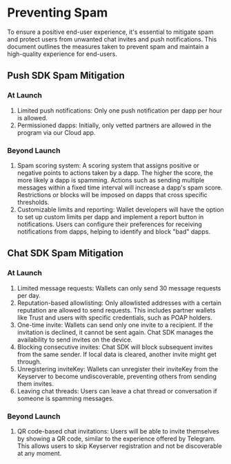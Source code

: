 # Preventing Spam

To ensure a positive end-user experience, it's essential to mitigate spam and protect users from unwanted chat invites and push notifications. This document outlines the measures taken to prevent spam and maintain a high-quality experience for end-users.

## Push SDK Spam Mitigation

### At Launch

1. Limited push notifications: Only one push notification per dapp per hour is allowed.
2. Permissioned dapps: Initially, only vetted partners are allowed in the program via our Cloud app.

### Beyond Launch

1. Spam scoring system: A scoring system that assigns positive or negative points to actions taken by a dapp. The higher the score, the more likely a dapp is spamming. Actions such as sending multiple messages within a fixed time interval will increase a dapp's spam score. Restrictions or blocks will be imposed on dapps that cross specific thresholds.
2. Customizable limits and reporting: Wallet developers will have the option to set up custom limits per dapp and implement a report button in notifications. Users can configure their preferences for receiving notifications from dapps, helping to identify and block "bad" dapps.

## Chat SDK Spam Mitigation

### At Launch

1. Limited message requests: Wallets can only send 30 message requests per day.
2. Reputation-based allowlisting: Only allowlisted addresses with a certain reputation are allowed to send requests. This includes partner wallets like Trust and users with specific credentials, such as POAP holders.
3. One-time invite: Wallets can send only one invite to a recipient. If the invitation is declined, it cannot be sent again. Chat SDK manages the availability to send invites on the device.
4. Blocking consecutive invites: Chat SDK will block subsequent invites from the same sender. If local data is cleared, another invite might get through.
5. Unregistering inviteKey: Wallets can unregister their inviteKey from the Keyserver to become undiscoverable, preventing others from sending them invites.
6. Leaving chat threads: Users can leave a chat thread or conversation if someone is spamming messages.

### Beyond Launch

1. QR code-based chat invitations: Users will be able to invite themselves by showing a QR code, similar to the experience offered by Telegram. This allows users to skip Keyserver registration and not be discoverable at any moment.